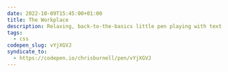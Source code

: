 ```yaml
---
date: 2022-10-09T15:45:00+01:00
title: The Workplace
description: Relaxing, back-to-the-basics little pen playing with text effects.
tags:
  - css
codepen_slug: vYjXGVJ
syndicate_to:
  - https://codepen.io/chrisburnell/pen/vYjXGVJ
---
```


<c-codepen slug="{{ codepen_slug }}"></c-codepen>
